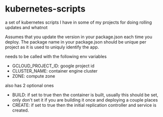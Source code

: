 # kubernetes-scripts

a set of kubernetes scripts I have in some of my projects for doing rolling updates and whatnot

Assumes that you update the version in your package.json each time you deploy.  The package name in your package.json should be unique per project as it is used to uniquly identify the app.


needs to be called with the following env variables

- GCLOUD_PROJECT_ID: google project id
- CLUSTER_NAME: container engine cluster
- ZONE: compute zone

also has 2 optional ones

- BUILD: if set to true then the container is built, usually this should be set,
  only don't set it if you are building it once and deploying a couple places
- CREATE: if set to true then the initial replication controller and service is created.
